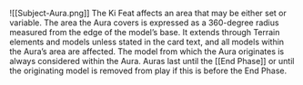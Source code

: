 ![[Subject-Aura.png]] The Ki Feat affects an area that may be either set or variable.
The area the Aura covers is expressed as a 360-degree radius measured from the edge of the model’s base. It extends through Terrain elements and models unless stated in the card text, and all models within the Aura’s area are affected.
The model from which the Aura originates is always considered within the Aura.
Auras last until the [[End Phase]] or until the originating model is removed from play if this is before the End Phase.